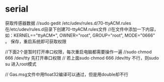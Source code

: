 # serial
获取传感器数据
//sudo gedit /etc/udev/rules.d/70-ttyACM.rules     在/etc/udev/rules.d目录下创建70-ttyACM.rules文件
//在文件中添加一下内容，如：KERNEL=="ttyACM*", OWNER="root", GROUP="root", MODE="0666" 。   保存，重启系统即可获取权限


//下面2个是暂时打开串口权限，每次重启电脑都需要操作一遍
//sudo chmod 666 /dev/tty  先打开串口权限
// 若上面sudo chmod 666 /dev/tty 不行，则sudo su 进入root模式


// Gas.msg文件中用float32编译可以通过，但是用double却不行

